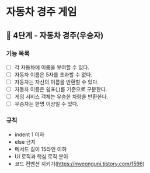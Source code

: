 # 자동차 경주 게임
## 🚀 4단계 - 자동차 경주(우승자)

### 기능 목록
- [ ] 각 자동차에 이름을 부여할 수 있다.
- [ ] 자동차 이름은 5자를 초과할 수 없다.
- [ ] 자동차는 자신의 이름을 반환할 수 있다.
- [ ] 자동차 이름은 쉼표(,)를 기준으로 구분한다.
- [ ] 게임 서비스 객체는 우승한 차량을 반환한다.
- [ ] 우승자는 한명 이상일 수 있다.

### 규칙
- indent 1 이하
- else 금지
- 메서드 길이 15라인 이하
- UI 로직과 핵심 로직 분이
- 코드 컨벤션 지키기(https://myeonguni.tistory.com/1596)
